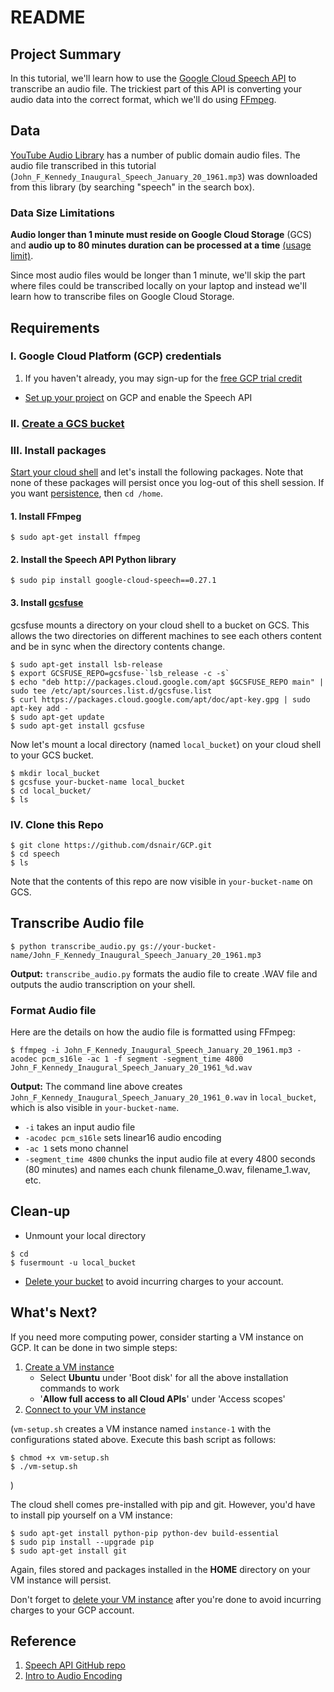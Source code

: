 # README

## Project Summary

In this tutorial, we'll learn how to use the [Google Cloud Speech API](https://cloud.google.com/speech/) to transcribe an audio file. The trickiest part of this API is converting your audio data into the correct format, which we'll do using [FFmpeg](https://www.ffmpeg.org/).

## Data

[YouTube Audio Library](https://www.youtube.com/audiolibrary/music) has a number of public domain audio files. The audio file transcribed in this tutorial (`John_F_Kennedy_Inaugural_Speech_January_20_1961.mp3`) was downloaded from this library (by searching "speech" in the search box).

### Data Size Limitations

**Audio longer than 1 minute must reside on Google Cloud Storage** (GCS) and **audio up to 80 minutes duration can be processed at a time** [(usage limit)](https://cloud.google.com/speech/limits).

Since most audio files would be longer than 1 minute, we'll skip the part where files could be transcribed locally on your laptop and instead we'll learn how to transcribe files on Google Cloud Storage.

## Requirements

### I. Google Cloud Platform (GCP) credentials
   1. If you haven't already, you may sign-up for the [free GCP trial credit](https://cloud.google.com/free/docs/frequently-asked-questions)
   * [Set up your project](https://cloud.google.com/speech/docs/getting-started#set_up_your_project) on GCP and enable the Speech API

### II. [Create a GCS bucket](https://cloud.google.com/storage/docs/quickstart-console#create_a_bucket)

### III. Install packages

[Start your cloud shell](https://cloud.google.com/shell/docs/quickstart#start_cloud_shell) and let's install the following packages. Note that none of these packages will persist once you log-out of this shell session. If you want [persistence](https://cloud.google.com/shell/docs/features#persistent_disk_storage), then `cd /home`.

#### 1. Install FFmpeg  
```shell
$ sudo apt-get install ffmpeg
```

#### 2. Install the Speech API Python library  
```shell
$ sudo pip install google-cloud-speech==0.27.1
```

#### 3. Install [gcsfuse](https://github.com/GoogleCloudPlatform/gcsfuse/blob/master/docs/installing.md)

gcsfuse mounts a directory on your cloud shell to a bucket on GCS. This allows the two directories on different machines to see each others content and be in sync when the directory contents change.

```shell
$ sudo apt-get install lsb-release
$ export GCSFUSE_REPO=gcsfuse-`lsb_release -c -s`
$ echo "deb http://packages.cloud.google.com/apt $GCSFUSE_REPO main" | sudo tee /etc/apt/sources.list.d/gcsfuse.list
$ curl https://packages.cloud.google.com/apt/doc/apt-key.gpg | sudo apt-key add -
$ sudo apt-get update
$ sudo apt-get install gcsfuse
```

Now let's mount a local directory (named `local_bucket`) on your cloud shell to your GCS bucket.

```shell
$ mkdir local_bucket
$ gcsfuse your-bucket-name local_bucket
$ cd local_bucket/
$ ls
```

### IV. Clone this Repo
```shell
$ git clone https://github.com/dsnair/GCP.git
$ cd speech
$ ls
```
Note that the contents of this repo are now visible in `your-bucket-name` on GCS.

## Transcribe Audio file


```shell
$ python transcribe_audio.py gs://your-bucket-name/John_F_Kennedy_Inaugural_Speech_January_20_1961.mp3
```

**Output:** `transcribe_audio.py` formats the audio file to create .WAV file and outputs the audio transcription on your shell.

### Format Audio file

Here are the details on how the audio file is formatted using FFmpeg:

```shell
$ ffmpeg -i John_F_Kennedy_Inaugural_Speech_January_20_1961.mp3 -acodec pcm_s16le -ac 1 -f segment -segment_time 4800 John_F_Kennedy_Inaugural_Speech_January_20_1961_%d.wav
```
**Output:** The command line above creates `John_F_Kennedy_Inaugural_Speech_January_20_1961_0.wav` in `local_bucket`, which is also visible in `your-bucket-name`.

* `-i` takes an input audio file
* `-acodec pcm_s16le` sets linear16 audio encoding
* `-ac 1` sets mono channel
* `-segment_time 4800` chunks the input audio file at every 4800 seconds (80 minutes) and names each chunk filename_0.wav, filename_1.wav, etc.

## Clean-up

* Unmount your local directory
```shell
$ cd
$ fusermount -u local_bucket
```
* [Delete your bucket](https://cloud.google.com/storage/docs/quickstart-console#clean-up) to avoid incurring charges to your account.

## What's Next?

If you need more computing power, consider starting a VM instance on GCP.  It can be done in two simple steps:
   1. [Create a VM instance](https://cloud.google.com/compute/docs/quickstart-linux#create_a_virtual_machine_instance)
       * Select **Ubuntu** under 'Boot disk' for all the above installation commands to work
       * '**Allow full access to all Cloud APIs**' under 'Access scopes'
   2. [Connect to your VM instance](https://cloud.google.com/compute/docs/quickstart-linux#connect_to_your_instance)

(`vm-setup.sh` creates a VM instance named `instance-1` with the configurations stated above. Execute this bash script as follows:
```shell
$ chmod +x vm-setup.sh
$ ./vm-setup.sh
```
)

The cloud shell comes pre-installed with pip and git. However, you'd have to install pip yourself on a VM instance:
```shell
$ sudo apt-get install python-pip python-dev build-essential
$ sudo pip install --upgrade pip
$ sudo apt-get install git
```

Again, files stored and packages installed in the **HOME** directory on your VM instance will persist.

Don't forget to [delete your VM instance](https://cloud.google.com/compute/docs/quickstart-linux#clean-up) after you're done to avoid incurring charges to your GCP account.

## Reference

1. [Speech API GitHub repo](https://github.com/GoogleCloudPlatform/python-docs-samples/tree/master/speech/cloud-client)
2. [Intro to Audio Encoding](https://cloud.google.com/speech/docs/encoding)
